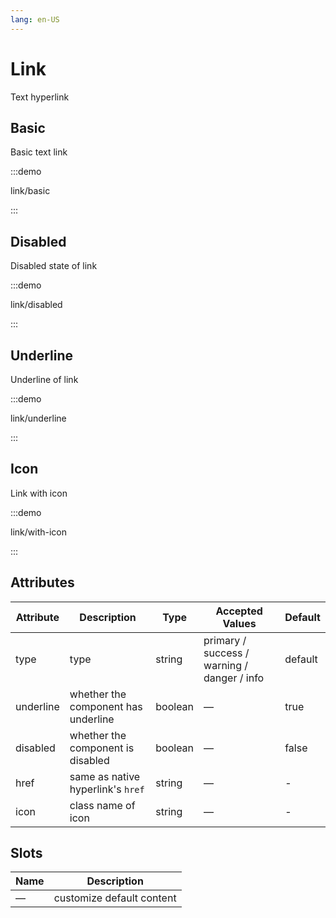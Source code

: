 ```yaml
---
lang: en-US
---
```


# Link

Text hyperlink

<style lang="scss">

.example-showcase {
  .el-link {
    margin-right: 8px;
  }
}

</style>

## Basic

Basic text link

:::demo

link/basic

:::

## Disabled

Disabled state of link

:::demo

link/disabled

:::

## Underline

Underline of link

:::demo

link/underline

:::

## Icon

Link with icon

:::demo

link/with-icon

:::

## Attributes

| Attribute | Description                         | Type    | Accepted Values                             | Default |
| --------- | ----------------------------------- | ------- | ------------------------------------------- | ------- |
| type      | type                                | string  | primary / success / warning / danger / info | default |
| underline | whether the component has underline | boolean | —                                           | true    |
| disabled  | whether the component is disabled   | boolean | —                                           | false   |
| href      | same as native hyperlink's `href`   | string  | —                                           | -       |
| icon      | class name of icon                  | string  | —                                           | -       |

## Slots

| Name | Description               |
| ---- | ------------------------- |
| —    | customize default content |
